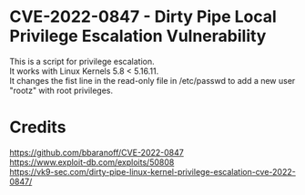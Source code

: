 # CVE-2022-0847 -  Dirty Pipe Local Privilege Escalation Vulnerability
This is a script for privilege escalation. <br />
It works with Linux Kernels 5.8 < 5.16.11. <br />
It changes the fist line in the read-only file in /etc/passwd to add a new user "rootz" with root privileges. <br />

# Credits
https://github.com/bbaranoff/CVE-2022-0847 <br />
https://www.exploit-db.com/exploits/50808 <br />
https://vk9-sec.com/dirty-pipe-linux-kernel-privilege-escalation-cve-2022-0847/ <br />



